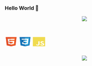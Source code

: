 ### Hello World 👋

<div align="center">
     <img height="180em" src="https://github-readme-stats.vercel.app/api/top-langs/?username=robsondpreuss&layout=compact&langs_count=7&theme=dracula"/>
</div>

##
  
<div style="display: inline_block"><br>
  <img align="center" alt="Alanvictor-HTML" height="30" width="40" src="https://raw.githubusercontent.com/devicons/devicon/master/icons/html5/html5-original.svg">
  <img align="center" alt="Alanvictor-CSS" height="30" width="40" src="https://raw.githubusercontent.com/devicons/devicon/master/icons/css3/css3-original.svg">
  <img align="center" alt="Alanvictor-JS" height="30" width="40" src="https://raw.githubusercontent.com/devicons/devicon/master/icons/javascript/javascript-plain.svg">
</div>
  
##
  
  <div align="center"> 
  <a href="https://www.linkedin.com/in/alanvictor-pacifico-a3358753/" target="_blank"><img src="https://img.shields.io/badge/-LinkedIn-%230077B5?style=for-the-badge&logo=linkedin&logoColor=white" target="_blank"></a>
</div>


